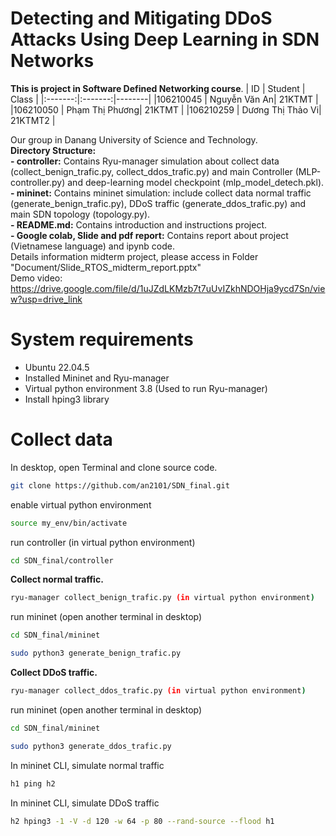 # Detecting and Mitigating DDoS Attacks Using Deep Learning in SDN Networks  
**This is project in Software Defined Networking course**. 
| ID   | Student    | Class    |
|:-------:|:-------:|--------|
|106210045      | Nguyễn Văn An| 21KTMT       |
|106210050      | Phạm Thị Phương| 21KTMT       |
|106210259      | Dương Thị Thảo Vi| 21KTMT2       |

Our group in Danang University of Science and Technology.  
**Directory Structure:**  
**- controller:** Contains Ryu-manager simulation about collect data (collect_benign_trafic.py, collect_ddos_trafic.py) and main Controller (MLP-controller.py) and deep-learning model checkpoint (mlp_model_detech.pkl).  
**- mininet:** Contains mininet simulation: include collect data normal traffic (generate_benign_trafic.py), DDoS traffic (generate_ddos_trafic.py) and main SDN topology (topology.py).  
**- README.md:** Contains introduction and instructions project.  
**- Google colab, Slide and pdf report:**  Contains report about project (Vietnamese language) and ipynb code.  
Details information midterm project, please access in Folder "Document/Slide_RTOS_midterm_report.pptx"  
Demo video: https://drive.google.com/file/d/1uJZdLKMzb7t7uUvIZkhNDOHja9ycd7Sn/view?usp=drive_link    

# System requirements
- Ubuntu 22.04.5  
- Installed Mininet and Ryu-manager  
- Virtual python environment 3.8 (Used to run Ryu-manager)
- Install hping3 library  
# Collect data
In desktop, open Terminal and clone source code.  
```bash
git clone https://github.com/an2101/SDN_final.git
```
enable virtual python environment
```bash
source my_env/bin/activate
```
run controller (in virtual python environment)
```bash
cd SDN_final/controller
```
**Collect normal traffic.**  
```bash
ryu-manager collect_benign_trafic.py (in virtual python environment)
```
run mininet (open another terminal in desktop)
```bash
cd SDN_final/mininet
```
```bash
sudo python3 generate_benign_trafic.py
```
**Collect DDoS traffic.**  
```bash
ryu-manager collect_ddos_trafic.py (in virtual python environment)
```
run mininet (open another terminal in desktop)
```bash
cd SDN_final/mininet
```
```bash
sudo python3 generate_ddos_trafic.py
```
In mininet CLI, simulate normal traffic
```bash
h1 ping h2
```
In mininet CLI, simulate DDoS traffic
```bash
h2 hping3 -1 -V -d 120 -w 64 -p 80 --rand-source --flood h1
```
